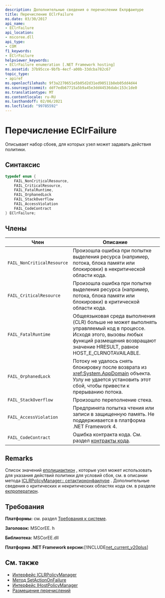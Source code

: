 ```yaml
---
description: Дополнительные сведения о перечислении Еклрфаилуре
title: Перечисление EClrFailure
ms.date: 03/30/2017
api_name:
- EClrFailure
api_location:
- mscoree.dll
api_type:
- COM
f1_keywords:
- EClrFailure
helpviewer_keywords:
- EClrFailure enumeration [.NET Framework hosting]
ms.assetid: 37b95cce-9bfb-4ecf-a00b-33dcba782c67
topic_type:
- apiref
ms.openlocfilehash: 9f3a2270651e5b05d2d31ed90511b8eb05dd4d44
ms.sourcegitcommit: ddf7edb67715a5b9a45e3dd44536dabc153c1de0
ms.translationtype: MT
ms.contentlocale: ru-RU
ms.lasthandoff: 02/06/2021
ms.locfileid: "99785592"
---
```

# <a name="eclrfailure-enumeration"></a>Перечисление EClrFailure

Описывает набор сбоев, для которых узел может задавать действия политики.  
  
## <a name="syntax"></a>Синтаксис  
  
```cpp  
typedef enum {  
    FAIL_NonCriticalResource,  
    FAIL_CriticalResource,  
    FAIL_FatalRuntime,  
    FAIL_OrphanedLock  
    FAIL_StackOverflow  
    FAIL_AccessViolation  
    FAIL_CodeContract  
} EClrFailure;  
```  
  
## <a name="members"></a>Члены  
  
|Член|Описание|  
|------------|-----------------|  
|`FAIL_NonCriticalResource`|Произошла ошибка при попытке выделения ресурса (например, потока, блока памяти или блокировки) в некритической области кода.|  
|`FAIL_CriticalResource`|Произошла ошибка при попытке выделения ресурса (например, потока, блока памяти или блокировки) в критической области кода.|  
|`FAIL_FatalRuntime`|Общеязыковая среда выполнения (CLR) больше не может выполнять управляемый код в процессе. Исходя этого, вызовы любых функций размещения возвращают значение HRESULT, равное HOST_E_CLRNOTAVAILABLE.|  
|`FAIL_OrphanedLock`|Потоку не удалось снять блокировку после возврата из <xref:System.AppDomain> объекта. Узлу не удается установить этот сбой, чтобы привести к прерыванию потока.|  
|`FAIL_StackOverflow`|Произошло переполнение стека.|  
|`FAIL_AccessViolation`|Предпринята попытка чтения или записи в защищенную память. Не поддерживается в платформа .NET Framework 4.|  
|`FAIL_CodeContract`|Ошибка контракта кода. См. раздел [контракты кода](../../debug-trace-profile/code-contracts.md).|  
  
## <a name="remarks"></a>Remarks  

 Список значений [еполициактион](epolicyaction-enumeration.md) , которые узел может использовать для указания действий политики для условий сбоя, см. в описании метода [ICLRPolicyManager:: сетактиононфаилуре](iclrpolicymanager-setactiononfailure-method.md) . Дополнительные сведения о критических и некритических областях кода см. в разделе [еклроператион](eclroperation-enumeration.md).  
  
## <a name="requirements"></a>Требования  

 **Платформы:** см. раздел [Требования к системе](../../get-started/system-requirements.md).  
  
 **Заголовок:** MSCorEE. h  
  
 **Библиотека:** MSCorEE.dll  
  
 **Платформа .NET Framework версии:**[!INCLUDE[net_current_v20plus](../../../../includes/net-current-v20plus-md.md)]  
  
## <a name="see-also"></a>См. также

- [Интерфейс ICLRPolicyManager](iclrpolicymanager-interface.md)
- [Метод SetActionOnFailure](iclrpolicymanager-setactiononfailure-method.md)
- [Интерфейс IHostPolicyManager](ihostpolicymanager-interface.md)
- [Размещение перечислений](hosting-enumerations.md)
